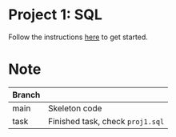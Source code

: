 # Project 1: SQL

Follow the instructions [here](https://cs186.gitbook.io/project/assignments/proj1) to get started.

# Note

| Branch |                                  |
|--------|----------------------------------|
| main   | Skeleton code                    |
| task   | Finished task, check `proj1.sql` |
